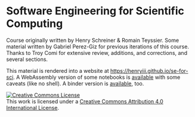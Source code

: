 # Software Engineering for Scientific Computing

Course originally written by Henry Schreiner & Romain Teyssier. Some material
written by Gabriel Perez-Giz for previous iterations of this course. Thanks to
Troy Comi for extensive review, additions, and corrections, and several
sections.

This material is rendered into a website at
<https://henryiii.github.io/se-for-sci>. A WebAssembly version of some notebooks
is [available](https://henryiii.github.io/se-for-sci/live) with some caveats
(like no shell). A binder version is
[available](https://mybinder.org/v2/gh/henryiii/se-for-sci/main?urlpath=lab),
too.

<a rel="license" href="http://creativecommons.org/licenses/by/4.0/"><img alt="Creative Commons License" style="border-width:0" src="https://i.creativecommons.org/l/by/4.0/88x31.png" /></a><br />This
work is licensed under a
<a rel="license" href="http://creativecommons.org/licenses/by/4.0/">Creative
Commons Attribution 4.0 International License</a>.
